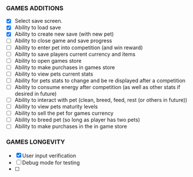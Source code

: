 ### GAMES ADDITIONS
* [x] Select save screen.
* [x] Ability to load save
* [x] Ability to create new save (with new pet)
* [ ] Ability to close game and save progress
* [ ] Ability to enter pet into competition (and win reward)
* [ ] Ability to save players current currency and items
* [ ] Ability to open games store
* [ ] Ability to make purchases in games store
* [ ] Ability to view pets current stats
* [ ] Ability for pets stats to change and be re displayed after a competition
* [ ] Ability to consume energy after competition (as well as other stats if desired in future)
* [ ] Ability to interact with pet (clean, breed, feed, rest (or others in future))
* [ ] Ability to view pets maturity levels
* [ ] Ability to sell the pet for games currency
* [ ] Ability to breed pet (so long as player has two pets)
* [ ] Ability to make purchases in the in game store

### GAMES LONGEVITY
* [x] User input verification
* [ ] Debug mode for testing
* [ ] 
